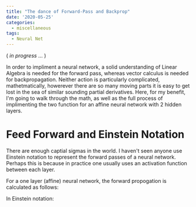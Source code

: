 ```yaml
---
title: "The dance of Forward-Pass and Backprop"
date: '2020-05-25'
categories:
  - miscellaneous
tags:
  - Neural Net
---
```


( *in progress* ... )

In order to impliment a neural network, a solid understanding of Linear Algebra is needed for the forward pass, whereas vector calculus is needed for backpropagation. Neither action is particularly complicated, mathetmatically, howerever there are so many moving parts it is easy to get lost in the sea of similar sounding partial derivatives. Here, for my benefit, I'm going to walk through the math, as well as the full process of implimenting the two function for an affine neural network with 2 hidden layers.

# Feed Forward and Einstein Notation
There are enough captial sigmas in the world. I haven't seen anyone use Einstein notation to represent the forward passes of a neural network. Perhaps this is because in practice one usually uses an activation function between each layer.

For a one layer (affine) neural network, the forward propogation is calculated as follows:
<img src="{{ site.url }}{{ site.baseurl }}/assets/images/NN_forward.jpg" alt="">

In Einstein notation:
<img src="{{ site.url }}{{ site.baseurl }}/assets/images/einstein_NN.svg" alt="">
